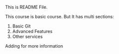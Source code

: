 This is README File.

This course is basic course.
But It has multi sections:
1. Basic Git
2. Advanced Features
3. Other services

Adding for more information
